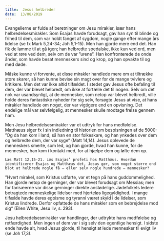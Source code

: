 ```yaml
---
title:  Jesus helbreder
date:  13/08/2019
---
```


Evangelierne er fulde af beretninger om Jesu mirakler, især hans helbredelsesmirakler. Som Esajas havde forudsagt, gav han syn til blinde og frihed til dem, som var holdt fanget af sygdom, nogle gange efter mange års lidelse (se fx Mark 5,24-34; Joh 5,1-15). Men han gjorde mere end det. Han fik de lamme til at gå igen; han helbredte spedalske, ikke kun ved ord, men ved at røre ved dem, selv om de var ”urene“. Han konfronterede de onde ånder, som havde besat menneskers sind og krop, og han opvakte til og med døde.

Måske kunne vi forvente, at disse mirakler handlede mere om at tiltrække store skarer, så han kunne bevise sin magt over for de mange tvivlere og kritikere. Men det var ikke altid tilfældet. I stedet gav Jesus ofte befaling til dem, der var blevet helbredt, om ikke at fortælle det til nogen. Selv om det nok var usandsynligt, at de mennesker, som netop var blevet helbredt, ville holde deres fantastiske nyheder for sig selv, forsøgte Jesus at vise, at hans mirakler handlede om noget, der var vigtigere end en opvisning. Det endelige mål var selvfølgelig, at mennesker skulle modtage frelse gennem ham.

Men Jesu helbredelsesmirakler var et udtryk for hans medfølelse. Matthæus siger fx i sin indledning til historien om bespisningen af de 5000: ”Og da han kom i land, så han en stor folkeskare, og han ynkedes over dem og helbredte dem, der var syge“ (Matt 14,14). Jesus oplevede de menneskers smerte, som led, og han gjorde, hvad han kunne, for de mennesker, han kom i kontakt med, for at hjælpe dem og løfte dem op.

`Læs Matt 12,15-21. Læs Esajas’ profeti hos Matthæus. Hvordan identificerer Esajas og Matthæus det, Jesus gør, som noget større end blot at helbrede nogle få – eller selv nogle hundrede – mennesker?`

”Hvert mirakel, som Kristus udførte, var et tegn på hans guddommelighed. Han gjorde netop de gerninger, der var blevet forudsagt om Messias; men for farisæerne var disse gerninger direkte anstødelige. Jødefolkets ledere betragtede menneskelige lidelser med hjerteløs ligegyldighed. I mange tilfælde havde deres egoisme og tyranni været skyld i de lidelser, som Kristus lindrede. Derfor opfattede de hans mirakler som en bebrejdelse mod sig“ (Ellen White, Jesu liv, s. 293).

Jesu helbredelsesmirakler var handlinger, der udtrykte hans medfølelse og retfærdighed. Men ingen af dem var i sig selv den egentlige hensigt. I sidste ende havde alt, hvad Jesus gjorde, til hensigt at lede mennesker til evigt liv (se Joh 17,3).